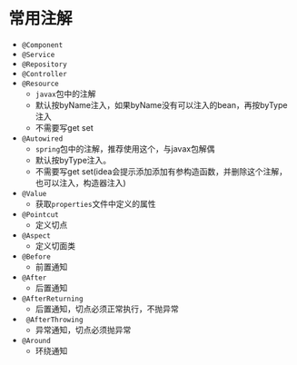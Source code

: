 # 常用注解

- `@Component`
- `@Service`
- `@Repository`
- `@Controller`
- `@Resource`
  - `javax`包中的注解
  - 默认按byName注入，如果byName没有可以注入的bean，再按byType注入
  - 不需要写get set
- `@Autowired`
  - `spring`包中的注解，推荐使用这个，与javax包解偶
  - 默认按byType注入。
  - 不需要写get set(idea会提示添加添加有参构造函数，并删除这个注解，也可以注入，构造器注入)
- `@Value`
  - 获取`properties`文件中定义的属性
- `@Pointcut`
  - 定义切点
- `@Aspect`
  - 定义切面类
- `@Before`
  - 前置通知
- `@After`
  - 后置通知
- `@AfterReturning`
  - 后置通知，切点必须正常执行，不抛异常
- ` @AfterThrowing`
  - 异常通知，切点必须抛异常
- `@Around`
  - 环绕通知

